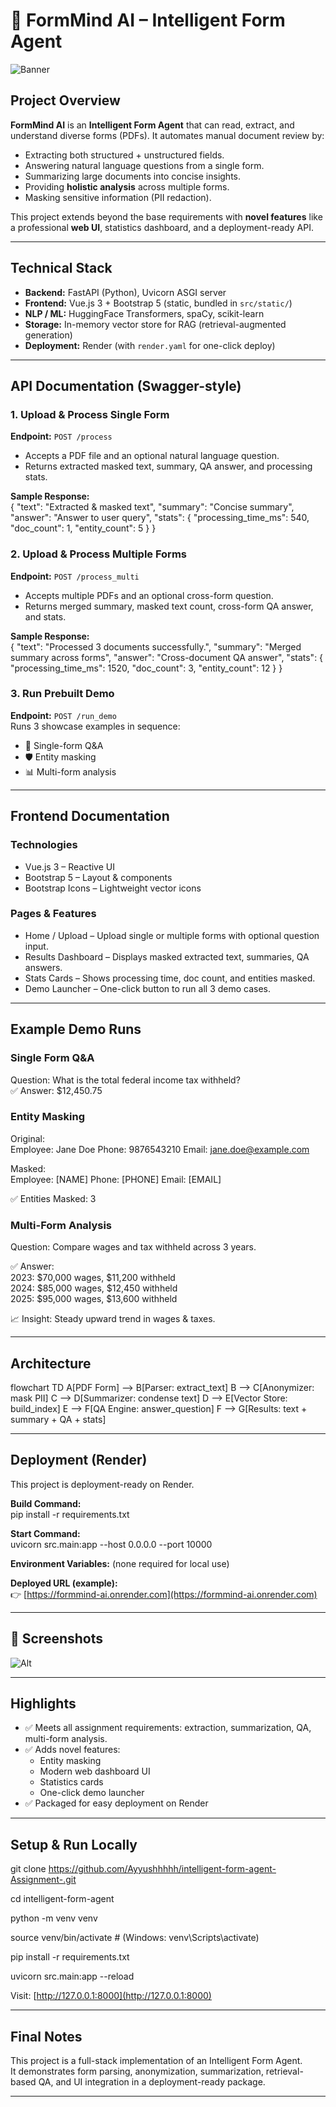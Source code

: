 # 🤖 FormMind AI – Intelligent Form Agent  

![Banner](img/p.png) 

##  Project Overview
**FormMind AI** is an **Intelligent Form Agent** that can read, extract, and understand diverse forms (PDFs). It automates manual document review by:  

- Extracting both structured + unstructured fields.  
- Answering natural language questions from a single form.  
- Summarizing large documents into concise insights.  
- Providing **holistic analysis** across multiple forms.  
- Masking sensitive information (PII redaction).  

This project extends beyond the base requirements with **novel features** like a professional **web UI**, statistics dashboard, and a deployment-ready API.

---

##  Technical Stack
- **Backend:** FastAPI (Python), Uvicorn ASGI server  
- **Frontend:** Vue.js 3 + Bootstrap 5 (static, bundled in `src/static/`)  
- **NLP / ML:** HuggingFace Transformers, spaCy, scikit-learn  
- **Storage:** In-memory vector store for RAG (retrieval-augmented generation)  
- **Deployment:** Render (with `render.yaml` for one-click deploy)  

---

##  API Documentation (Swagger-style)

### **1. Upload & Process Single Form**
**Endpoint:** `POST /process`  
- Accepts a PDF file and an optional natural language question.  
- Returns extracted masked text, summary, QA answer, and processing stats.  

**Sample Response:**  
{
"text": "Extracted & masked text",
"summary": "Concise summary",
"answer": "Answer to user query",
"stats": {
"processing_time_ms": 540,
"doc_count": 1,
"entity_count": 5
}
}


### 2. Upload & Process Multiple Forms  
**Endpoint:** `POST /process_multi`  

- Accepts multiple PDFs and an optional cross-form question.  
- Returns merged summary, masked text count, cross-form QA answer, and stats.  

**Sample Response:**  
{
"text": "Processed 3 documents successfully.",
"summary": "Merged summary across forms",
"answer": "Cross-document QA answer",
"stats": {
"processing_time_ms": 1520,
"doc_count": 3,
"entity_count": 12
}
}


### 3. Run Prebuilt Demo  
**Endpoint:** `POST /run_demo`  
Runs 3 showcase examples in sequence:  

- 📝 Single-form Q&A  
- 🛡️ Entity masking  
- 📊 Multi-form analysis  

---

##  Frontend Documentation

### Technologies
- Vue.js 3 – Reactive UI  
- Bootstrap 5 – Layout & components  
- Bootstrap Icons – Lightweight vector icons  

### Pages & Features
- Home / Upload – Upload single or multiple forms with optional question input.  
- Results Dashboard – Displays masked extracted text, summaries, QA answers.  
- Stats Cards – Shows processing time, doc count, and entities masked.  
- Demo Launcher – One-click button to run all 3 demo cases.  

---

##  Example Demo Runs

###  Single Form Q&A  
Question: What is the total federal income tax withheld?  
✅ Answer: $12,450.75  

###  Entity Masking  
Original:  
Employee: Jane Doe
Phone: 9876543210
Email: jane.doe@example.com

Masked:  
Employee: [NAME]
Phone: [PHONE]
Email: [EMAIL]


✅ Entities Masked: 3  

### Multi-Form Analysis  
Question: Compare wages and tax withheld across 3 years.  

✅ Answer:  
2023: $70,000 wages, $11,200 withheld  
2024: $85,000 wages, $12,450 withheld  
2025: $95,000 wages, $13,600 withheld  

📈 Insight: Steady upward trend in wages & taxes.  

---

##  Architecture
flowchart TD
A[PDF Form] --> B[Parser: extract_text]
B --> C[Anonymizer: mask PII]
C --> D[Summarizer: condense text]
D --> E[Vector Store: build_index]
E --> F[QA Engine: answer_question]
F --> G[Results: text + summary + QA + stats]


---

##  Deployment (Render)

This project is deployment-ready on Render.

**Build Command:**  
pip install -r requirements.txt


**Start Command:**  
uvicorn src.main:app --host 0.0.0.0 --port 10000


**Environment Variables:** (none required for local use)

**Deployed URL (example):**  
👉 [https://formmind-ai.onrender.com](https://formmind-ai.onrender.com)

---

## 📸 Screenshots
![Alt](img/r.png)

---

##  Highlights
- ✅ Meets all assignment requirements: extraction, summarization, QA, multi-form analysis.  
- ✅ Adds novel features:  
  - Entity masking  
  - Modern web dashboard UI  
  - Statistics cards  
  - One-click demo launcher  
- ✅ Packaged for easy deployment on Render  

---

##  Setup & Run Locally
git clone https://github.com/Ayyushhhhh/intelligent-form-agent-Assignment-.git

cd intelligent-form-agent

python -m venv venv

source venv/bin/activate # (Windows: venv\Scripts\activate)

pip install -r requirements.txt

uvicorn src.main:app --reload

Visit: [http://127.0.0.1:8000](http://127.0.0.1:8000)

---

##  Final Notes
This project is a full-stack implementation of an Intelligent Form Agent.  
It demonstrates form parsing, anonymization, summarization, retrieval-based QA, and UI integration in a deployment-ready package.

---
